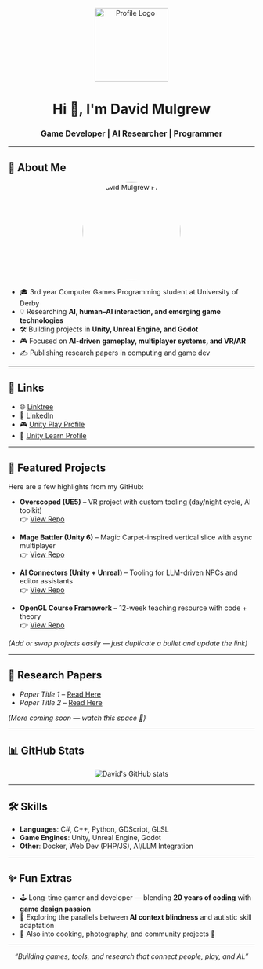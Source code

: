 <!-- Profile Header -->
<p align="center">
  <!-- Profile Logo -->
  <img src="YOUR_LOGO_URL" alt="Profile Logo" width="150"/>  
</p>

<h1 align="center">Hi 👋, I'm David Mulgrew</h1>
<h3 align="center">Game Developer | AI Researcher | Programmer</h3>

---

## 📸 About Me
<p align="center">
  <!-- Actual Photo -->
  <img src="YOUR_PHOTO_URL" alt="David Mulgrew Photo" width="200" style="border-radius:50%"/>
</p>

- 🎓 3rd year Computer Games Programming student at University of Derby  
- 💡 Researching **AI, human–AI interaction, and emerging game technologies**  
- 🛠️ Building projects in **Unity, Unreal Engine, and Godot**  
- 🎮 Focused on **AI-driven gameplay, multiplayer systems, and VR/AR**  
- ✍️ Publishing research papers in computing and game dev  

---

## 🔗 Links
- 🌐 [Linktree](https://linktr.ee/bigmonmulgrew)  
- 💼 [LinkedIn](https://www.linkedin.com/in/david-mulgrew-508a09219)  
- 🎮 [Unity Play Profile](YOUR_UNITY_PLAY_URL)  
- 📘 [Unity Learn Profile](YOUR_UNITY_LEARN_URL)  

---

## 🚀 Featured Projects
Here are a few highlights from my GitHub:

- **Overscoped (UE5)** – VR project with custom tooling (day/night cycle, AI toolkit)  
  👉 [View Repo](REPO_URL)

- **Mage Battler (Unity 6)** – Magic Carpet-inspired vertical slice with async multiplayer  
  👉 [View Repo](REPO_URL)

- **AI Connectors (Unity + Unreal)** – Tooling for LLM-driven NPCs and editor assistants  
  👉 [View Repo](REPO_URL)

- **OpenGL Course Framework** – 12-week teaching resource with code + theory  
  👉 [View Repo](REPO_URL)

*(Add or swap projects easily — just duplicate a bullet and update the link)*

---

## 📑 Research Papers
- *Paper Title 1* – [Read Here](LINK_TO_PAPER)  
- *Paper Title 2* – [Read Here](LINK_TO_PAPER)  

*(More coming soon — watch this space 🚀)*

---

## 📊 GitHub Stats
<p align="center">
  <img src="https://github-readme-stats.vercel.app/api?username=bigmonmulgrew&show_icons=true&theme=radical" alt="David's GitHub stats"/>
</p>

---

## 🛠️ Skills
- **Languages**: C#, C++, Python, GDScript, GLSL  
- **Game Engines**: Unity, Unreal Engine, Godot  
- **Other**: Docker, Web Dev (PHP/JS), AI/LLM Integration  

---

## ✨ Fun Extras
- 🕹️ Long-time gamer and developer — blending **20 years of coding** with **game design passion**  
- 🔬 Exploring the parallels between **AI context blindness** and autistic skill adaptation  
- 🍳 Also into cooking, photography, and community projects 🎉  

---

<p align="center">
  <i>“Building games, tools, and research that connect people, play, and AI.”</i>
</p>
